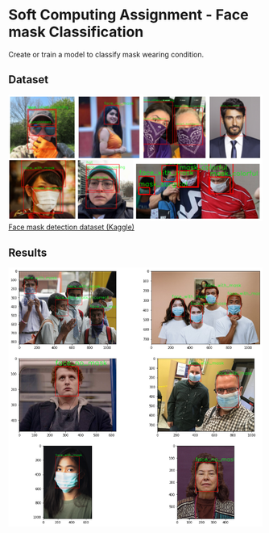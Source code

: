 # Soft Computing Assignment - Face mask Classification
Create or train a model to classify mask wearing condition.

## Dataset
![alt text](./images/dataset_image.png)
[Face mask detection dataset (Kaggle)](https://www.kaggle.com/wobotintelligence/face-mask-detection-dataset)

## Results
![alt text](https://github.com/ChiaJun03/facemask_classification/blob/main/images/mobileNet_Output.png)
